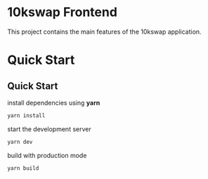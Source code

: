 # 10kswap Frontend

This project contains the main features of the 10kswap application.

# Quick Start

## Quick Start

install dependencies using **yarn**

```sh
yarn install
```

start the development server
```sh
yarn dev
```

build with production mode
```sh
yarn build
```